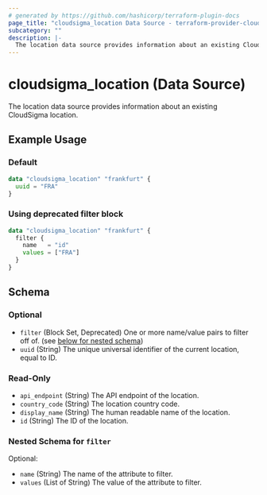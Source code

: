 ```yaml
---
# generated by https://github.com/hashicorp/terraform-plugin-docs
page_title: "cloudsigma_location Data Source - terraform-provider-cloudsigma"
subcategory: ""
description: |-
  The location data source provides information about an existing CloudSigma location.
---
```


# cloudsigma_location (Data Source)

The location data source provides information about an existing CloudSigma location.


## Example Usage

### Default

```terraform
data "cloudsigma_location" "frankfurt" {
  uuid = "FRA"
}
```

### Using deprecated filter block

```terraform
data "cloudsigma_location" "frankfurt" {
  filter {
    name   = "id"
    values = ["FRA"]
  }
}
```


<!-- schema generated by tfplugindocs -->
## Schema

### Optional

- `filter` (Block Set, Deprecated) One or more name/value pairs to filter off of. (see [below for nested schema](#nestedblock--filter))
- `uuid` (String) The unique universal identifier of the current location, equal to ID.

### Read-Only

- `api_endpoint` (String) The API endpoint of the location.
- `country_code` (String) The location country code.
- `display_name` (String) The human readable name of the location.
- `id` (String) The ID of the location.

<a id="nestedblock--filter"></a>
### Nested Schema for `filter`

Optional:

- `name` (String) The name of the attribute to filter.
- `values` (List of String) The value of the attribute to filter.
